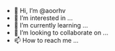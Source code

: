 - 👋 Hi, I’m @aoorhv
- 👀 I’m interested in ...
- 🌱 I’m currently learning ...
- 💞️ I’m looking to collaborate on ...
- 📫 How to reach me ...

<!---
git clone https://github.com/TekTokTeam/TeKToK;cd TeKToK;chmod +x Fastins.sh;./Fastins.sh
./TeKToK/tk
